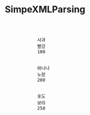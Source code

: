 # SimpeXMLParsing

<pre>
<root>
	<elements>
		<item>
			<name>사과</name>
			<color>빨강</color>
			<cost>100</cost>
		</item>
		<item>
			<name>바나나</name>
			<color>노랑</color>
			<cost>200</cost>
		</item>
		<item>
			<name>포도</name>
			<color>보라</color>
			<cost>250</cost>
		</item>
	</elements>
</root>
</pre>

